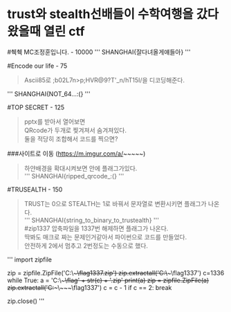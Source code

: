 trust와 stealth선배들이 수학여행을 갔다왔을때 열린 ctf
===================================================

#췍췍 MC조정훈입니다. - 10000
'''
SHANGHAI{잘다녀올게얘들아}
'''


#Encode our life - 75
>Ascii85로 ;b02L7n>p;HVR@9?T'_n/hT15I/을 디코딩해준다.

'''
SHANGHAI{NOT_64...:(}
'''


#TOP SECRET - 125
>pptx를 받아서 열어보면  
>QRcode가 두개로 찢겨져서 숨겨져있다.  
>둘을 적당히 조합해서 코드를 찍으면?  

###사이트로 이동 (https://m.imgur.com/a/~~~~~)
>하얀배경을 확대시켜보면 안에 플래그가있다.  
'''
SHANGHAI{ripped_qrcode_:(}
'''

#TRUSEALTH - 150
>TRUST는 0으로 STEALTH는 1로 바꿔서 문자열로 변환시키면 플래그가 나온다.  
'''
SHANGHAI{string_to_binary_to_trustealth}
'''  
#zip1337
>압축파일을 1337번 해제하면 플래그가 나온다.  
>딱봐도 매크로 짜는 문제인거같아서 파이썬으로 코드를 만들었다.  
>안전하게 2에서 멈추고 2번정도는 수동으로 했다.

'''
import zipfile


zip = zipfile.ZipFile('C:\\~~~\\flag1337.zip')
zip.extractall('C:\\~~~\\flag1337')
c=1336
while True:
    a = 'C:\\~~~\\flag' + str(c) + '.zip'
    print(a)
    zip = zipfile.ZipFile(a)
    zip.extractall('C:~~~\\~~~\\flag1337')
    c = c - 1
    if c == 2:
        break

zip.close()
'''
